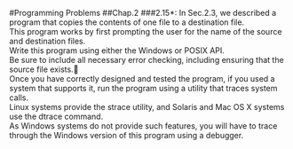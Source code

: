#Programming Problems
##Chap.2
###2.15*:
In Sec.2.3, we described a program that copies the contents of one file to a destination file.<br>
This program works by first prompting the user for the name of the source and destination files.<br>
Write this program using either the Windows or POSIX API.<br>
Be sure to include all necessary error checking, including ensuring that the source file exists.<br>
Once you have correctly designed and tested the program, if you used a system that supports it, run the program using a utility that traces system calls.<br>
Linux systems provide the strace utility, and Solaris and Mac OS X systems use the dtrace command.<br>
As Windows systems do not provide such features, you will have to trace through the Windows version of this program using a debugger.